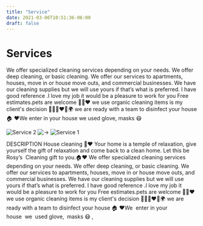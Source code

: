 ```yaml
---
title: "Service"
date: 2021-03-06T10:51:36-06:00
draft: false
---
```


# Services

We offer specialized cleaning services depending on your needs. We offer deep cleaning, or basic cleaning. We offer our services to apartments, houses, move in or house move outs, and commercial businesses. We have our cleaning supplies but we will use yours if that’s what is preferred. I have good reference .I love my job it would be a pleasure to work for you Free estimates.pets are welcome 🐶🐱❤️ we use organic cleaning items is my client's decision 👶🏻🐶❤️🌳🌍 we are ready with a team to disinfect your house 🏠 ❤️We  enter in your house  we  used glove,  masks 😷

![Service 2](../images/service/2.jpg)
![->](../images/flecha.PNG)
![Service 1](../images/service/1.jpg)

<!-- ![Service 3](../images/service/a.jpg) -->

DESCRIPTION
House cleaning 🏡❤️
    Your home is a temple of relaxation, give yourself the gift of relaxation and come back to a clean home. Let this be Rosy’s  Cleaning gift to you.🏠❤️
    We offer specialized cleaning services depending on your needs. We offer deep cleaning, or basic cleaning.
    We offer our services to apartments, houses, move in or house move outs, and commercial businesses.
    We have our cleaning supplies but we will use yours if that’s what is preferred. I have good reference .I love my job it would be a pleasure to work for you
    Free estimates.pets are welcome 🐶🐱❤️ we use organic cleaning items is my client's decision 👶🏻🐶❤️🌳🌍 we are ready with a team to disinfect your house 🏠 ❤️We  enter in your house  we  used glove,  masks 😷 , 

<!-- ![5](../images/service/5e.jpg) -->